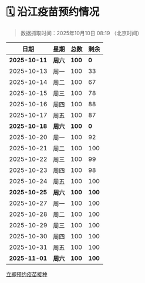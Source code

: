 # 🗓️ 沿江疫苗预约情况

> 数据抓取时间：2025年10月10日 08:19 （北京时间）

| 日期 | 星期 | 总数 | 剩余 |
|------|------|------|------|
| **2025-10-11** | **周六** | **100** | **0** |
| 2025-10-13 | 周一 | 100 | 33 |
| 2025-10-14 | 周二 | 100 | 67 |
| 2025-10-15 | 周三 | 100 | 78 |
| 2025-10-16 | 周四 | 100 | 88 |
| 2025-10-17 | 周五 | 100 | 87 |
| **2025-10-18** | **周六** | **100** | **0** |
| 2025-10-20 | 周一 | 100 | 92 |
| 2025-10-21 | 周二 | 100 | 100 |
| 2025-10-22 | 周三 | 100 | 99 |
| 2025-10-23 | 周四 | 100 | 98 |
| 2025-10-24 | 周五 | 100 | 100 |
| **2025-10-25** | **周六** | **100** | **100** |
| 2025-10-27 | 周一 | 100 | 100 |
| 2025-10-28 | 周二 | 100 | 100 |
| 2025-10-29 | 周三 | 100 | 100 |
| 2025-10-30 | 周四 | 100 | 100 |
| 2025-10-31 | 周五 | 100 | 100 |
| **2025-11-01** | **周六** | **100** | **100** |


<div class="button-container">
<a class="btn" href="http://yfzweb.ishequ.net/#/login" target="_blank">立即预约疫苗接种</a>
</div>
